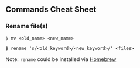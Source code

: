 ## Commands Cheat Sheet

### Rename file(s)

```
$ mv <old_name> <new_name>
```

```
$ rename 's/<old_keyword>/<new_keyword>/' <files>
```

Note: `rename` could be installed via [Homebrew](https://brew.sh/)
